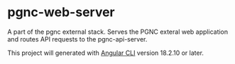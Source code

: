 # pgnc-web-server

A part of the pgnc external stack. Serves the PGNC exteral web application and routes API requests to the pgnc-api-server.

This project will generated with [Angular CLI](https://github.com/angular/angular-cli) version 18.2.10 or later.
